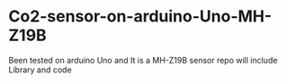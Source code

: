 # Co2-sensor-on-arduino-Uno-MH-Z19B
Been tested on arduino Uno and It is a MH-Z19B sensor repo will include Library and code
